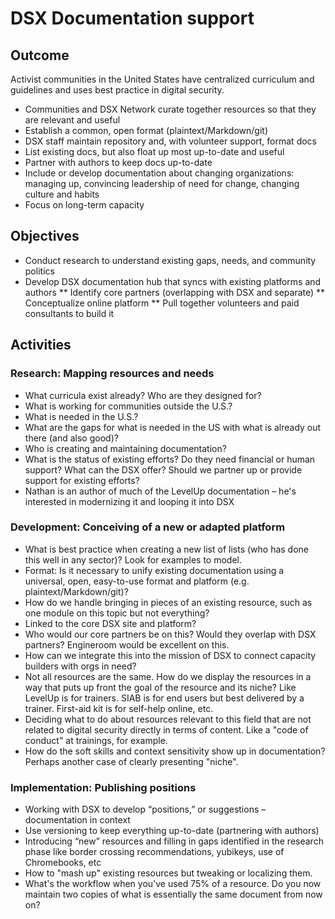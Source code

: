 # DSX Documentation support 

## Outcome
Activist communities in the United States have centralized curriculum and guidelines and uses best practice in digital security.

 * Communities and DSX Network curate together resources so that they are relevant and useful
 * Establish a common, open format (plaintext/Markdown/git)
 * DSX staff maintain repository and, with volunteer support, format docs
 * List existing docs, but also float up most up-to-date and useful
 * Partner with authors to keep docs up-to-date
 * Include or develop documentation about changing organizations: managing up, convincing leadership of need for change, changing culture and habits
 * Focus on long-term capacity

## Objectives
 * Conduct research to understand existing gaps, needs, and community politics  
 * Develop DSX documentation hub that syncs with existing platforms and authors 
 ** Identify core partners  (overlapping with DSX and separate) 
 ** Conceptualize online platform 
 ** Pull together volunteers and paid consultants to build it 

## Activities
### Research: Mapping resources and needs

 * What curricula exist already? Who are they designed for?
 * What is working for communities outside the U.S.?
 * What is needed in the U.S.?
 * What are the gaps for what is needed in the US with what is already out there (and also good)?
 * Who is creating and maintaining documentation?
 * What is the status of existing efforts? Do they need financial or human support? What can the DSX offer? Should we partner up or provide support for existing efforts?
 * Nathan is an author of much of the LevelUp documentation – he's interested in modernizing it and looping it into DSX

### Development: Conceiving of a new or adapted platform

 * What is best practice when creating a new list of lists (who has done this well in any sector)? Look for examples to model.
 * Format: Is it necessary to unify existing documentation using a universal, open, easy-to-use format and platform (e.g. plaintext/Markdown/git)?
 * How do we handle bringing in pieces of an existing resource, such as one module on this topic but not everything?
 * Linked to the core DSX site and platform?
 * Who would our core partners be on this? Would they overlap with DSX partners? Engineroom would be excellent on this.
 * How can we integrate this into the mission of DSX to connect capacity builders with orgs in need?
 * Not all resources are the same. How do we display the resources in a way that puts up front the goal of the resource and its niche? Like LevelUp is for trainers. SIAB is for end users but best delivered by a trainer. First-aid kit is for self-help online, etc.
 * Deciding what to do about resources relevant to this field that are not related to digital security directly in terms of content. Like a "code of conduct" at trainings, for example.
 * How do the soft skills and context sensitivity show up in documentation? Perhaps another case of clearly presenting "niche".

### Implementation: Publishing positions

 * Working with DSX to develop “positions,” or suggestions – documentation in context
 * Use versioning to keep everything up-to-date (partnering with authors)
 * Introducing “new” resources and filling in gaps identified in the research phase like border crossing recommendations, yubikeys, use of Chromebooks, etc
 * How to "mash up" existing resources but tweaking or localizing them.
 * What's the workflow when you've used 75% of a resource. Do you now maintain two copies of what is essentially the same document from now on?

